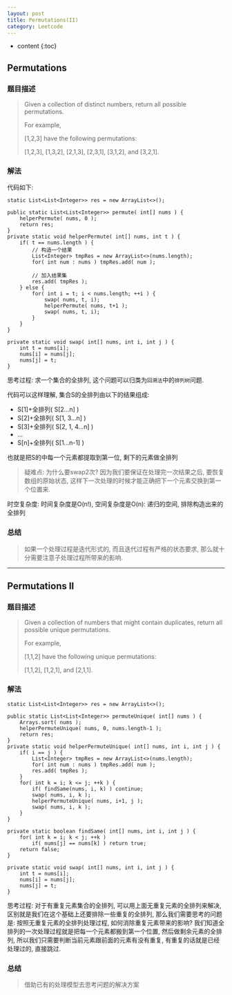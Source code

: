 ```yaml
---
layout: post
title: Permutations(II)
category: Leetcode
---
```


* content
{:toc}

## Permutations

### 题目描述

> Given a collection of distinct numbers, return all possible permutations.
> 
> For example,
> 
> [1,2,3] have the following permutations:
> 
> [1,2,3], [1,3,2], [2,1,3], [2,3,1], [3,1,2], and [3,2,1].

### 解法

代码如下:
		
    static List<List<Integer>> res = new ArrayList<>();
    
    public static List<List<Integer>> permute( int[] nums ) {
        helperPermute( nums, 0 );
        return res;
    }
    private static void helperPermute( int[] nums, int t ) {
        if( t == nums.length ) {
            // 构造一个结果
            List<Integer> tmpRes = new ArrayList<>(nums.length);
            for( int num : nums ) tmpRes.add( num );
            
            // 加入结果集
            res.add( tmpRes );
        } else {
            for( int i = t; i < nums.length; ++i ) {
                swap( nums, t, i);
                helperPermute( nums, t+1 );
                swap( nums, t, i);
            }
        }
    }
    
    private static void swap( int[] nums, int i, int j ) {
        int t = nums[i];
        nums[i] = nums[j];
        nums[j] = t;
    }
        
思考过程: 求一个集合的全排列, 这个问题可以归类为`回溯法`中的`排列树`问题. 

代码可以这样理解, 集合S的全排列由以下的结果组成:

* S[1]+全排列( S[2...n] )
* S[2]+全排列( S[1, 3...n] )
* S[3]+全排列( S[2, 1, 4...n] )
* ...
* S[n]+全排列( S[1...n-1] )

也就是把S的中每一个元素都提取到第一位, 剩下的元素做全排列

> 疑难点: 为什么要swap2次? 因为我们要保证在处理完一次结果之后, 要恢复数组的原始状态, 这样下一次处理的时候才能正确把下一个元素交换到第一个位置来.
    
时空复杂度: 时间复杂度是O(n!), 空间复杂度是O(n): 递归的空间, 排除构造出来的全排列

### 总结

> 如果一个处理过程是迭代形式的, 而且迭代过程有严格的状态要求, 那么就十分需要注意子处理过程所带来的影响.

- - -

## Permutations II

### 题目描述

> Given a collection of numbers that might contain duplicates, return all possible unique permutations.
> 
> For example,
> 
> [1,1,2] have the following unique permutations:
> 
> [1,1,2], [1,2,1], and [2,1,1].

### 解法

    static List<List<Integer>> res = new ArrayList<>();
    
    public static List<List<Integer>> permuteUnique( int[] nums ) {
        Arrays.sort( nums );
        helperPermuteUnique( nums, 0, nums.length-1 );
        return res;
    }
    private static void helperPermuteUnique( int[] nums, int i, int j ) {
        if( i == j ) {
            List<Integer> tmpRes = new ArrayList<>(nums.length);
            for( int num : nums ) tmpRes.add( num );
            res.add( tmpRes );
        } 
        for( int k = i; k <= j; ++k ) {
            if( findSame(nums, i, k) ) continue;
            swap( nums, i, k );
            helperPermuteUnique( nums, i+1, j );
            swap( nums, i, k );
        }
    }
    
    private static boolean findSame( int[] nums, int i, int j ) {
        for( int k = i; k < j; ++k )
            if( nums[j] == nums[k] ) return true;
        return false;
    }
    
    private static void swap( int[] nums, int i, int j ) {
        int t = nums[i];
        nums[i] = nums[j];
        nums[j] = t;
    }

思考过程: 对于有重复元素集合的全排列, 可以用上面无重复元素的全排列来解决, 区别就是我们在这个基础上还要排除一些重复的全排列, 那么我们需要思考的问题是: 按照无重复元素的全排列处理过程, 如何消除重复元素带来的影响? 我们知道全排列的一次处理过程就是把每一个元素都搬到第一个位置, 然后做剩余元素的全排列, 所以我们只需要判断当前元素跟前面的元素有没有重复, 有重复的话就是已经处理过的, 直接跳过.

### 总结

> 借助已有的处理模型去思考问题的解决方案